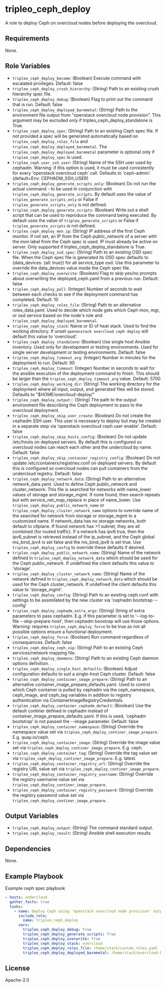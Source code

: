tripleo_ceph_deploy
=====================

A role to deploy Ceph on overcloud nodes before deploying the overcloud.

Requirements
------------

None.

Role Variables
--------------

* `tripleo_ceph_deploy_become`: (Boolean) Execute command with escalated privileges. Default: false
* `tripleo_ceph_deploy_crush_hierarchy`: (String) Path to an existing crush hierarchy spec file.
* `tripleo_ceph_deploy_debug`: (Boolean) Flag to print out the command that is run. Default: false
* `tripleo_ceph_deploy_deployed_baremetal`: (String) Path to the environment file output from "openstack overcloud node provision". This argument may be excluded only if tripleo_ceph_deploy_standalone is True.
* `tripleo_ceph_deploy_spec`: (String) Path to an existing Ceph spec file. If not provided a spec will be generated automatically based on `tripleo_ceph_deploy_roles_file` and `tripleo_ceph_deploy_deployed_baremetal`. The `tripleo_ceph_deploy_deployed_baremetal` parameter is optional only if `tripleo_ceph_deploy_spec` is used.
* `tripleo_ceph_user_ssh_user`: (String) Name of the SSH user used by cephadm. Warning: if this option is used, it must be used consistently for every 'openstack overcloud ceph' call. Defaults to 'ceph-admin'. (default=Env: CEPHADM_SSH_USER)
* `tripleo_ceph_deploy_generate_scripts_only`: (Boolean) Do not run the actual command - to be used in conjunction with `tripleo_ceph_deploy_generate_scripts`. By default uses the value of `tripleo_generate_scripts_only` or False if `tripleo_generate_scripts_only` is not defined.
* `tripleo_ceph_deploy_generate_scripts`: (Boolean) Write out a shell script that can be used to reproduce the command being executed. By default uses the value of `tripleo_generate_scripts` or False if `tripleo_generate_scripts` is not defined.
* `tripleo_ceph_deploy_mon_ip`: (String) IP address of the first Ceph monitor. If not set, an IP from the Ceph public_network of a server with the mon label from the Ceph spec is used. IP must already be active on server. Only supported if tripleo_ceph_deploy_standalone is True.
* `tripleo_ceph_deploy_osd_spec`: (String) Path to an existing OSD spec file. When the Ceph spec file is generated its OSD spec defaults to {data_devices: {all: true}} for all service_type osd. Use this parameter to override the data_devices value inside the Ceph spec file.
* `tripleo_ceph_deploy_overwrite`: (Boolean) Flag to skip yes/no prompts about overwriting the deployed_ceph.yaml from a previous run. Default: false
* `tripleo_ceph_deploy_poll`: (Integer) Number of seconds to wait between each checks to see if the deployment command has completed. Default: 10
* `tripleo_ceph_deploy_roles_file`: (String) Path to an alternative roles_data.yaml. Used to decide which node gets which Ceph mon, mgr, or osd service based on the node's role and `tripleo_ceph_deploy_deployed_baremetal`.
* `tripleo_ceph_deploy_stack`: Name or ID of heat stack. Used to find the working directory. If unset `openenstack overcloud ceph deploy` will default this value to 'overcloud'.
* `tripleo_ceph_deploy_standalone`: (Boolean) Use single host Ansible inventory. Used only for development or testing environments. Used for single server development or testing environments. Default: false
* `tripleo_ceph_deploy_timeout_arg`: (Integer) Number in minutes for the deployment to run. Default: 90
* `tripleo_ceph_deploy_timeout`: (Integer) Number in seconds to wait for the ansible execution of the deployment command to finish. This should be larger than the `tripleo_ceph_deploy_timeout_arg` value. Default: 5700
* `tripleo_ceph_deploy_working_dir`: (String) The working directory for the deployment where all input, output, and generated files will be stored. Defaults to "$HOME/overcloud-deploy/<stack>"
* `tripleo_ceph_deploy_output:`: (String) The path to the output environment file describing the Ceph deployment to pass to the overcloud deployment.
* `tripleo_ceph_deploy_skip_user_create`: (Boolean) Do not create the cephadm SSH user. This user is necessary to deploy but may be created in a separate step via 'openstack overcloud ceph user enable'. Default: false
* `tripleo_ceph_deploy_skip_hosts_config`: (Boolean) Do not update /etc/hosts on deployed servers. By default this is configured so overcloud nodes can reach each other and the undercloud by name. Default: false
* `tripleo_ceph_deploy_skip_container_registry_config`: (Boolean) Do not update /etc/containers/registries.conf on deployed servers. By default this is configured so overcloud nodes can pull containers from the undercloud registry. Default: false
* `tripleo_ceph_deploy_network_data`: (String) Path to an alternative network_data.yaml. Used to define Ceph public_network and cluster_network. This file is searched for networks with name_lower values of storage and storage_mgmt. If none found, then search repeats but with service_net_map_replace in place of name_lower. Use `tripleo_ceph_deploy_public_network_name` or `tripleo_ceph_deploy_cluster_network_name` options to override name of the searched for network from storage or storage_mgmt to a customized name. If network_data has no storage networks, both default to ctlplane. If found network has >1 subnet, they are all combined (for routed traffic). If a network has ipv6 true, then the ipv6_subnet is retrieved instead of the ip_subnet, and the Ceph global ms_bind_ipv4 is set false and the ms_bind_ipv6 is set true. Use `tripleo_ceph_deploy_config` to override these defaults if desired.
* `tripleo_ceph_deploy_public_network_name`: (String) Name of the network defined in `tripleo_ceph_deploy_network_data` which should be used for the Ceph public_network. If undefined the client defaults this value to 'storage'.
* `tripleo_ceph_deploy_cluster_network_name`: (String) Name of the network defined in `tripleo_ceph_deploy_network_data` which should be used for the Ceph cluster_network. If undefined the client defaults this value to 'storage_mgmt'.
* `tripleo_ceph_deploy_config`:  (String) Path to an existing ceph.conf with settings to be assimilated by the new cluster via 'cephadm bootstrap --config'
* `tripleo_ceph_deploy_cephadm_extra_args`: (String) String of extra parameters to pass cephadm. E.g. if this parameter is set to '--log-to-file --skip-prepare-host', then cephadm boostrap will use those options. Warning: requires `tripleo_ceph_deploy_force` to be true as not all possible options ensure a functional deployment.
* `tripleo_ceph_deploy_force`: (Boolean) Run command regardless of consequences. Default: false
* `tripleo_ceph_deploy_ceph_vip`: (String) Path to an existing Ceph services/network mapping file.
* `tripleo_ceph_deploy_daemons`: (String) Path to an existing Ceph daemon options definition.
* `tripleo_ceph_deploy_single_host_defaults`: (Boolean) Adjust configuration defaults to suit a single-host Ceph cluster. Default: false
* `tripleo_ceph_deploy_container_image_prepare`: (String) Path to an alternative container_image_prepare_defaults.yaml. Used to control which Ceph container is pulled by cephadm via the ceph_namespace, ceph_image, and ceph_tag variables in addition to registry authentication via ContainerImageRegistryCredentials.
* `tripleo_ceph_deploy_container_cephadm_default`: (Boolean) Use the default continer defined in cephadm instead of container_image_prepare_defaults.yaml. If this is used, 'cephadm bootstrap' is not passed the --image parameter. Default: false
* `tripleo_ceph_deploy_container_namespace`: (String) Override the namespace value set via `tripleo_ceph_deploy_continer_image_prepare`. E.g. quay.io/ceph.
* `tripleo_ceph_deploy_container_image`: (String) Override the image value set via `tripleo_ceph_deploy_continer_image_prepare`. E.g. ceph.
* `tripleo_ceph_deploy_container_tag`: (String) Override the tag value set via `tripleo_ceph_deploy_continer_image_prepare`. E.g. latest.
* `tripleo_ceph_deploy_container_registry_url`: (String) Override the registry URL value set via `tripleo_ceph_deploy_continer_image_prepare`.
* `tripleo_ceph_deploy_container_registry_username`: (String) Override the registry username value set via `tripleo_ceph_deploy_continer_image_prepare`.
* `tripleo_ceph_deploy_container_registry_password`: (String) Override the registry password value set via `tripleo_ceph_deploy_continer_image_prepare`.


Output Variables
----------------

* `tripleo_ceph_deploy_output`: (String) The command standard output.
* `tripleo_ceph_deploy_result`: (String) Ansible shell execution results


Dependencies
------------

None.

Example Playbook
----------------

Example ceph spec playbook

```yaml
- hosts: undercloud
  gather_facts: true
  tasks:
    - name: Deploy Ceph using 'openstack overcloud node provision' output
      include_role:
        name: tripleo_ceph_deploy
      vars:
        tripleo_ceph_deploy_debug: True
        tripleo_ceph_deploy_generate_scripts: True
        tripleo_ceph_deploy_overwrite: True
        tripleo_ceph_deploy_stack: overcloud
        tripleo_ceph_deploy_roles_file: /home/stack/custom_roles.yaml
        tripleo_ceph_deploy_deployed_baremetal: /home/stack/overcloud-baremetal-deployed.yaml
```

License
-------

Apache-2.0
